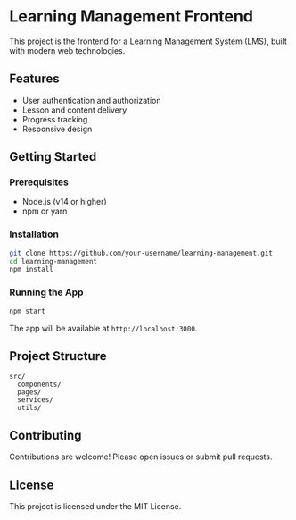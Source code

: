 # Learning Management Frontend

This project is the frontend for a Learning Management System (LMS), built with modern web technologies.

## Features

- User authentication and authorization
- Lesson and content delivery
- Progress tracking
- Responsive design

## Getting Started

### Prerequisites

- Node.js (v14 or higher)
- npm or yarn

### Installation

```bash
git clone https://github.com/your-username/learning-management.git
cd learning-management
npm install
```

### Running the App

```bash
npm start
```

The app will be available at `http://localhost:3000`.

## Project Structure

```
src/
  components/
  pages/
  services/
  utils/
```

## Contributing

Contributions are welcome! Please open issues or submit pull requests.

## License

This project is licensed under the MIT License.